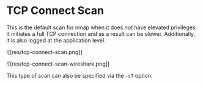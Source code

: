 # TCP Connect Scan
This is the default scan for nmap when it does *not* have elevated privileges. It initiates a full TCP connection and as a result can be slower. Additionally, it is also logged at the application level. 

![[res/tcp-connect-scan.png]]

![[res/tcp-connect-scan-wireshark.png]]

This type of scan can also be specified via the `-sT` option.